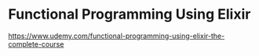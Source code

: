# Functional Programming Using Elixir

https://www.udemy.com/functional-programming-using-elixir-the-complete-course